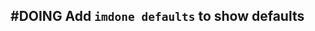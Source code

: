 ## #DOING Add `imdone defaults` to show defaults
<!--  #story -->
<!-- created:2023-09-18T00:27:37.407Z task-id:kH6jb order:-70 story-id:Add-a-command-to-show-defaults -->
